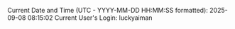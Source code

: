 Current Date and Time (UTC - YYYY-MM-DD HH:MM:SS formatted): 2025-09-08 08:15:02
Current User's Login: luckyaiman
